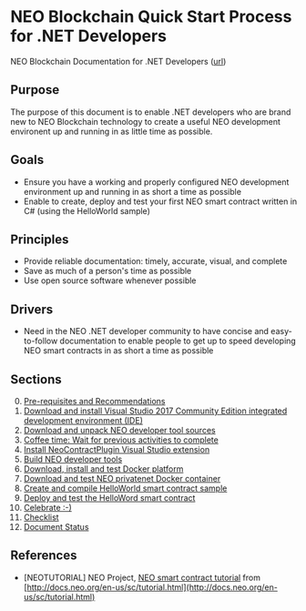 # NEO Blockchain Quick Start Process for .NET Developers

NEO Blockchain Documentation for .NET Developers ([url](https://github.com/mwherman2000/neo-windocs/tree/master/windocs))

## Purpose

The purpose of this document is to enable .NET developers who are brand new to NEO Blockchain technology to create a useful NEO development environent up and running in as little time as possible.

## Goals

* Ensure you have a working and properly configured NEO development environment up and running in as short a time as possible
* Enable to create, deploy and test your first NEO smart contract written in C# (using the HelloWorld sample)

## Principles

* Provide reliable documentation: timely, accurate, visual, and complete
* Save as much of a person's time as possible
* Use open source software whenever possible

## Drivers

* Need in the NEO .NET developer community to have concise and easy-to-follow documentation to enable people to get up to speed developing NEO smart contracts in as short a time as possible

## Sections

0. [Pre-requisites and Recommendations](./00-prerequisites.md)
1. [Download and install Visual Studio 2017 Community Edition integrated development environment (IDE)](./01-installvisualstudio.md)
2. [Download and unpack NEO developer tool sources](./02-downloadneodevtoolsrc.md)
3. [Coffee time: Wait for previous activities to complete](./03-coffeetime-waitforprevactivities.md)
4. [Install NeoContractPlugin Visual Studio extension](./04-installvsneocontractplugin.md)
5. [Build NEO developer tools](./05-buildneodevtools.md)
6. [Download, install and test Docker platform](./06-installdockerplatform.md)
7. [Download and test NEO privatenet Docker container](./07-installneoprivatenetcontainer.md)
8. [Create and compile HelloWorld smart contract sample](./08-createcompilesmartcontract.md)
9. [Deploy and test the HelloWord smart contract](./09-deploytestsmartcontract.md)
10. [Celebrate :-)](./10-celebrate.md)
11. [Checklist](./11-checklist.md)
12. [Document Status](./12-docstatus.md)

## References

* [NEOTUTORIAL] NEO Project, [NEO smart contract tutorial](http://docs.neo.org/en-us/sc/tutorial.html) from [http://docs.neo.org/en-us/sc/tutorial.html](http://docs.neo.org/en-us/sc/tutorial.html)


